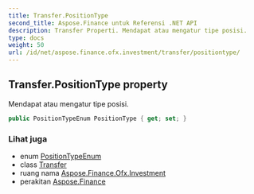 ```yaml
---
title: Transfer.PositionType
second_title: Aspose.Finance untuk Referensi .NET API
description: Transfer Properti. Mendapat atau mengatur tipe posisi.
type: docs
weight: 50
url: /id/net/aspose.finance.ofx.investment/transfer/positiontype/
---
```

## Transfer.PositionType property

Mendapat atau mengatur tipe posisi.

```csharp
public PositionTypeEnum PositionType { get; set; }
```

### Lihat juga

* enum [PositionTypeEnum](../../positiontypeenum/)
* class [Transfer](../)
* ruang nama [Aspose.Finance.Ofx.Investment](../../transfer/)
* perakitan [Aspose.Finance](../../../)


